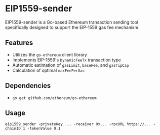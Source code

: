 # EIP1559-sender

EIP1559-sender is a Go-based Ethereum transaction sending tool specifically designed to support the EIP-1559 gas fee mechanism.

## Features
- Utilizes the `go-ethereum` client library
- Implements EIP-1559's `DynamicFeeTx` transaction type
- Automatic estimation of `gasLimit`, `baseFee`, and `gasTipCap`
- Calculation of optimal `maxFeePerGas`
  
## Dependencies
- ``go get github.com/ethereum/go-ethereum``

## Usage
```
eip1559_sender -privateKey ... -receiver 0x... -rpcURL https://... -chainID 1 -tokenValue 0.1
```
